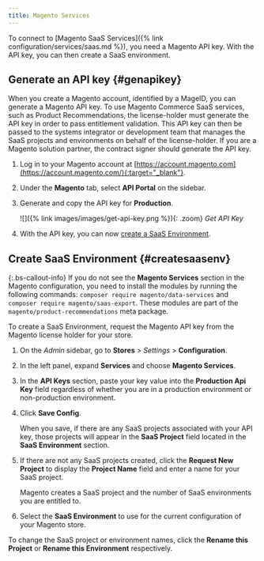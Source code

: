 ```yaml
---
title: Magento Services
---
```


To connect to [Magento SaaS Services]({% link configuration/services/saas.md %}), you need a Magento API key. With the API key, you can then create a SaaS environment.

## Generate an API key {#genapikey}

When you create a Magento account, identified by a MageID, you can generate a Magento API key. To use Magento Commerce SaaS services, such as Product Recommendations, the license-holder must generate the API key in order to pass entitlement validation. This API key can then be passed to the systems integrator or development team that manages the SaaS projects and environments on behalf of the license-holder. If you are a Magento solution partner, the contract signer should generate the API key.

1. Log in to your Magento account at [https://account.magento.com](https://account.magento.com/){:target="_blank"}.

1. Under the **Magento** tab, select **API Portal** on the sidebar.

1. Generate and copy the API key for **Production**.

   ![]({% link images/images/get-api-key.png %}){: .zoom}
   _Get API Key_

1. With the API key, you can now [create a SaaS Environment](#createsaasenv).

## Create SaaS Environment {#createsaasenv}

{:.bs-callout-info}
If you do not see the **Magento Services** section in the Magento configuration, you need to install the modules by running the following commands: `composer require magento/data-services` and `composer require magento/saas-export`. These modules are part of the `magento/product-recommendations` meta package.

To create a SaaS Environment, request the Magento API key from the Magento license holder for your store.

1. On the _Admin_ sidebar, go to **Stores** > _Settings_ > **Configuration**.

1. In the left panel, expand **Services** and choose **Magento Services**.

1. In the **API Keys** section, paste your key value into the **Production Api Key** field regardless of whether you are in a production environment or non-production environment.

1. Click **Save Config**.

   When you save, if there are any SaaS projects associated with your API key, those projects will appear in the **SaaS Project** field located in the **SaaS Environment** section.

1. If there are not any SaaS projects created, click the **Request New Project** to display the **Project Name** field and enter a name for your SaaS project.

   Magento creates a SaaS project and the number of SaaS environments you are entitled to.

1. Select the **SaaS Environment** to use for the current configuration of your Magento store.

To change the SaaS project or environment names, click the **Rename this Project** or **Rename this Environment** respectively.
